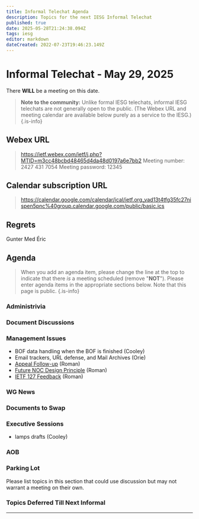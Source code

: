 ```yaml
---
title: Informal Telechat Agenda
description: Topics for the next IESG Informal Telechat
published: true
date: 2025-05-28T21:24:38.094Z
tags: iesg
editor: markdown
dateCreated: 2022-07-23T19:46:23.149Z
---
```


# Informal Telechat - May 29, 2025

There **WILL** be a meeting on this date.

> **Note to the community:** Unlike formal IESG telechats, informal IESG telechats are not generally open to the public. (The Webex URL and meeting calendar are available below purely as a service to the IESG.)
{.is-info}

## Webex URL

> https://ietf.webex.com/ietf/j.php?MTID=m3cc48bcbd48465d4da48d0197a6e7bb2
Meeting number: 2427 431 7054
Meeting password: 12345 


## Calendar subscription URL

> https://calendar.google.com/calendar/ical/ietf.org_vad13t4tfg35fc27nispen5pnc%40group.calendar.google.com/public/basic.ics


## Regrets
Gunter
Med
Éric

## Agenda

> When you add an agenda item, please change the line at the top to indicate that there *is* a meeting scheduled (remove "**NOT**"). Please enter agenda items in the appropriate sections below.
Note that this page is public.
{.is-info}

### Administrivia



### Document Discussions



### Management Issues

* BOF data handling when the BOF is finished (Cooley)
* Email trackers, URL defense, and Mail Archives (Orie)
* [Appeal Follow-up](https://docs.google.com/presentation/d/1J1IIdsqNcfwzszjOI_F5eFWbRGoJU4VEEmbkhRS_TlU/) (Roman)
* [Future NOC Design Principle](https://docs.google.com/presentation/d/1J1IIdsqNcfwzszjOI_F5eFWbRGoJU4VEEmbkhRS_TlU/) (Roman)
* [IETF 127 Feedback](https://docs.google.com/presentation/d/1J1IIdsqNcfwzszjOI_F5eFWbRGoJU4VEEmbkhRS_TlU/) (Roman)

### WG News 

### Documents to Swap 

### Executive Sessions

* lamps drafts (Cooley)



### AOB


### Parking Lot
Please list topics in this section that could use discussion but may not warrant a meeting on their own. 




### Topics Deferred Till Next Informal 

-------


